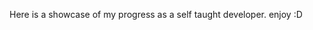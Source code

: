Here is a showcase of my progress as a self taught developer.  enjoy :D
<!---
DavissGage/DavissGage is a ✨ special ✨ repository because its `README.md` (this file) appears on your GitHub profile.
You can click the Preview link to take a look at your changes.
--->
